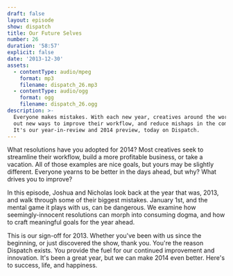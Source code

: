 ```yaml
---
draft: false
layout: episode
show: dispatch
title: Our Future Selves
number: 26
duration: '58:57'
explicit: false
date: '2013-12-30'
assets:
  - contentType: audio/mpeg
    format: mp3
    filename: dispatch_26.mp3
  - contentType: audio/ogg
    format: ogg
    filename: dispatch_26.ogg
description: >-
  Everyone makes mistakes. With each new year, creatives around the world seek
  out new ways to improve their workflow, and reduce mishaps in the coming days.
  It's our year-in-review and 2014 preview, today on Dispatch.
---
```

What resolutions have you adopted for 2014? Most creatives seek to streamline their workflow, build a more profitable business, or take a vacation. All of those examples are nice goals, but yours may be slightly different. Everyone yearns to be better in the days ahead, but why? What drives you to improve?

In this episode, Joshua and Nicholas look back at the year that was, 2013, and walk through some of their biggest mistakes. January 1st, and the mental game it plays with us, can be dangerous. We examine how seemingly-innocent resolutions can morph into consuming dogma, and how to craft meaningful goals for the year ahead.

This is our sign-off for 2013. Whether you've been with us since the beginning, or just discovered the show, thank you. You're the reason Dispatch exists. You provide the fuel for our continued improvement and innovation. It's been a great year, but we can make 2014 even better. Here's to success, life, and happiness.